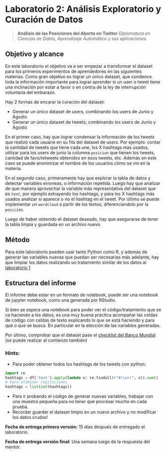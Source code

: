 

# Laboratorio 2: Análisis Exploratorio y Curación de Datos

> **Análisis de las Posiciones del Aborto en Twitter**
> *Diplomatura en Ciencias de Datos, Aprendizaje Automático y sus aplicaciones.*

## Objetivo y alcance

En este laboratorio el objetivo va a ser empezar a transformar el dataset para los primeros experimentos de aprendedores en las siguientes materias. 
Como gran objetivo es lograr un único dataset, que condence toda la información importante para lograr aprender si un user o tweet tiene una inclinación por estar a favor o en contra de la ley de interrupción voluntaria del embarazo.

Hay 2 formas de encarar la curación del dataset:
- Generar un único dataset de users, combinando los users de Junio y Agosto
- Generar un único dataset de tweets, combinando los users de Junio y Agosto

En el primer caso, hay que lograr condensar la información de los tweets que realizó cada usuarie en su fila del dataset de users. Por ejemplo: contar la cantidad de tweets que tiene cada une, los X hashtags mas usados, utilizar para los users de junio la columna `posicion` que tienen los tweets, cantidad de favs/retweets obtenidos en esos tweets, etc. Además en este caso se puede anonimizar el nombre de los usuarios cómo se vio en la materia. 

En el segundo caso, primeramente hay que explorar la tabla de datos y detectar variables erroneas, o información repetida. Luego hay que analizar de que manera aprovechar la variable más representativa del dataset que es `text`, por ejemplo extrayendo los hashtags, y para los X hashtags más usados analizar si aparece o no el hashtag en el tweet. Por último se puede implementar un `wordcloud` a partir de los textos, diferenciandolo por la `posición`. 

Luego de haber obtenido el dataset deseado, hay que asegurarse de tener la tabla limpia y guardada en un archivo nuevo. 

## Método

Para este laboratorio pueden usar tanto Python como R, y además de generar las variables nuevas que puedan ser necesarias más adelante, hay que limpiar los datos realizando un tratamiento similar de los datos al [laboratorio 1](https://github.com/DiploDatos/AnalisisYCuracion/blob/master/notebooks/Limpieza.ipynb)


## Estructura del informe

El informe debe estar en un formato de notebook, puede ser una notebook de jupyter notebook, como una generada por RStudio.

Si bien se espera una notebook para poder ver el código/tratamiento que se va haciendo a los datos, es una muy buena práctica acompañar las celdas de código con celdas de texto explicando lo que se está haciendo y para qué o que se busca. En particular en la elección de las variables generadas. 

Por último, comprobar que el dataset pase el [checklist del Banco Mundial](https://dimewiki.worldbank.org/wiki/Checklist:_Data_Cleaning) (se puede realizar al comienzo también)

### Hints:

- Para poder obtener todos los hashtags de los tweets con python:
```python
import re
hashtags = df['text'].apply(lambda x: re.findall(r"#(\w+)", x)).sum()
# Para eliminar repiticiones
hashtags = list(set(hashtags))
```
- Para ir probando el código de generar nuevas variables, trabajar con una muestra pequeña para no tener que procesar mucho en cada prueba. 
- Recordar guardar el dataset limpio en un nuevo archivo y no modificar los datos crudos!

**Fecha de entrega primera versión:** 15 días después de entregado el laboratorio.

**Fecha de entrega versión final:** Una semana luego de la respuesta del mentor.
